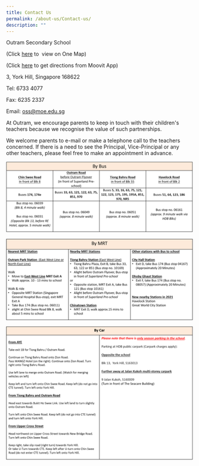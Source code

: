 ```yaml
---
title: Contact Us
permalink: /about-us/Contact-us/
description: ""
---
```

Outram Secondary School 

  

(Click [here](https://www.onemap.sg/main/v2/?lat=1.28651406161832&lng=103.83712733566) to  view on One Map)  

(Click [here](https://moovitapp.com/?metroId=1678&to=Outram%20Secondary%20School&tll=1.286278_103.8372&t=1) to get directions from Moovit App)

  

3, York Hill, Singapore 168622 

Tel: 6733 4077  

Fax: 6235 2337

Email: oss@moe.edu.sg

  

At Outram, we encourage parents to keep in touch with their children's teachers because we recognise the value of such partnerships.

  

We welcome parents to e-mail or make a telephone call to the teachers concerned. If there is a need to see the Principal, Vice-Principal or any other teachers, please feel free to make an appointment in advance.

![](/images/About%20us/Contact%20us/By%20Bus.png)

![](/images/About%20us/Contact%20us/By%20Mrt.png)

![](/images/About%20us/Contact%20us/By%20car.png)